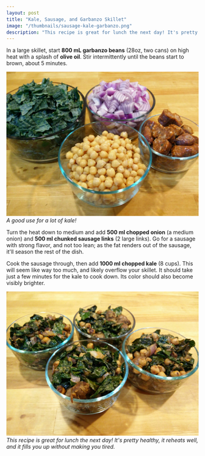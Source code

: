 ```yaml
---
layout: post
title: "Kale, Sausage, and Garbanzo Skillet"
image: "/thumbnails/sausage-kale-garbanzo.png"
description: "This recipe is great for lunch the next day! It's pretty healthy, it reheats well, and it fills you up without making you tired."
---
```


In a large skillet, start **800 mL garbanzo beans** (28oz, two cans) on high heat with a splash of **olive oil**. Stir intermittently until the beans start to brown, about 5 minutes.

![Kale Garbanzo Ingredients](/assets/images/sausage-kale-garbanzo/ingredients.png)
*A good use for a lot of kale!*

Turn the heat down to medium and add **500 ml chopped onion** (a medium onion) and **500 ml chunked sausage links** (2 large links). Go for a sausage with strong flavor, and not too lean; as the fat renders out of the sausage, it'll season the rest of the dish.

Cook the sausage through, then add **1000 ml chopped kale** (8 cups). This will seem like way too much, and likely overflow your skillet. It should take just a few minutes for the kale to cook down. Its color should also become visibly brighter.

![Kale Garbanzo Finished](/assets/images/sausage-kale-garbanzo/finished.png)
*This recipe is great for lunch the next day! It's pretty healthy, it reheats well, and it fills you up without making you tired.*
